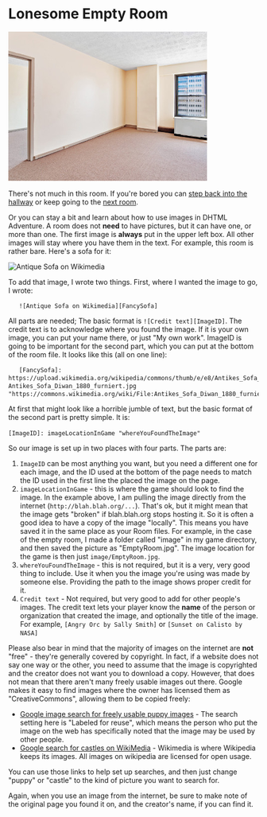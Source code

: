 # Lonesome Empty Room

![Empty Room on Wikimedia][MainImage]

There's not much in this room. If you're bored you can
[step back into the hallway](Hallway.md) or keep going to the
[next room](Room2.md).

Or you can stay a bit and learn about how to use images in DHTML
Adventure.  A room does not **need** to have pictures, but it can have
one, or more than one. The first image is **always** put in the upper
left box. All other images will stay where you have them in the
text. For example, this room is rather bare. Here's a sofa for it:

![Antique Sofa on Wikimedia][FancySofa]

To add that image, I wrote two things. First, where I wanted the image
to go, I wrote:

```
   ![Antique Sofa on Wikimedia][FancySofa]
```

All parts are needed; The basic format is
`![Credit text][ImageID]`. The credit text is to acknowledge where you
found the image. If it is your own image, you can put your name there,
or just "My own work". ImageID is going to be important for the second
part, which you can put at the bottom of the room file. It looks like
this (all on one line):

```
   [FancySofa]: https://upload.wikimedia.org/wikipedia/commons/thumb/e/e8/Antikes_Sofa_Diwan_1880_furniert.jpg/320px-Antikes_Sofa_Diwan_1880_furniert.jpg "https://commons.wikimedia.org/wiki/File:Antikes_Sofa_Diwan_1880_furniert.jpg"
```

At first that might look like a horrible jumble of text, but the basic
format of the second part is pretty simple. It is:

`[ImageID]: imageLocationInGame "whereYouFoundTheImage"`

So our image is set up in two places with four parts. The parts are:

1. `ImageID` can be most anything you want, but you need a different
   one for each image, and the ID used at the bottom of the page needs
   to match the ID used in the first line the placed the image on the
   page.
1. `imageLocationInGame` - this is where the game should look to find
   the image. In the example above, I am pulling the image directly
   from the internet (`http://blah.blah.org/...`). That's ok,
   but it might mean that the image gets "broken" if blah.blah.org
   stops hosting it. So it is often a good idea to have a copy of the
   image "locally". This means you have saved it in the same place as
   your Room files. For example, in the case of the empty room, I made
   a folder called "image" in my game directory, and then saved the
   picture as "EmptyRoom.jpg". The image location for the game is then
   just `image/EmptyRoom.jpg`.
1. `whereYouFoundTheImage` - this is not required, but it is a very,
   very good thing to include. Use it when you the image you're using
   was made by someone else. Providing the path to the image shows
   proper credit for it.
1. `Credit text` - Not required, but very good to add for other
   people's images. The credit text lets your player know the **name**
   of the person or organization that created the image, and
   optionally the title of the image. For example,
   `[Angry Orc by Sally Smith]` or `[Sunset on Calisto by NASA]`

Please also bear in mind that the majority of images on the internet
are **not** "free" - they're generally covered by copyright. In fact,
if a website does not say one way or the other, you need to assume
that the image is copyrighted and the creator does not want you to
download a copy. However, that does not mean that there aren't many
freely usable images out there. Google makes it easy to find images
where the owner has licensed them as "CreativeCommons", allowing them
to be copied freely:

* [Google image search for freely usable puppy images][PuppySearch] -
  The search setting here is "Labeled for reuse", which means the
  person who put the image on the web has specifically noted that the
  image may be used by other people.
* [Google search for castles on WikiMedia][CastleSearch] - Wikimedia
  is where Wikipedia keeps its images. All images on wikipedia are
  licensed for open usage.

You can use those links to help set up searches, and then just change
"puppy" or "castle" to the kind of picture you want to search for.

Again, when you use an image from the internet, be sure to make note
of the original page you found it on, and the creator's name, if you
can find it.

[MainImage]: image/EmptyRoom.jpg "https://commons.wikimedia.org/wiki/File:Rank_10_Biltmore_Tower_Q1611_Living_Room.jpg"
[FancySofa]: https://upload.wikimedia.org/wikipedia/commons/thumb/e/e8/Antikes_Sofa_Diwan_1880_furniert.jpg/320px-Antikes_Sofa_Diwan_1880_furniert.jpg "https://commons.wikimedia.org/wiki/File:Antikes_Sofa_Diwan_1880_furniert.jpg"

[PuppySearch]: https://www.google.com/search?tbs=sur:fc&tbm=isch&q=puppy&emsg=NCSR&noj=1
[CastleSearch]: https://www.google.com/search?tbs=sur:fc&tbm=isch&q=castle+site:wikimedia.org&emsg=NCSR&noj=1
